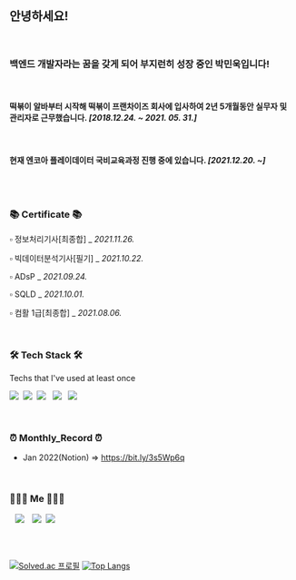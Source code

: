 ## 안녕하세요!

<br>

### 백엔드 개발자라는 꿈을 갖게 되어 부지런히 성장 중인 박민욱입니다!

<br>

#### 떡볶이 알바부터 시작해 떡볶이 프랜차이즈 회사에 입사하여 2년 5개월동안 실무자 및 관리자로 근무했습니다. <i>[2018.12.24. ~ 2021. 05. 31.]</i>
<br>

#### 현재 엔코아 플레이데이터 국비교육과정 진행 중에 있습니다. <i>[2021.12.20. ~]</i>


<br>
<br>

<h3 align="left">📚 Certificate 📚</h3>

<p align="left"> ▫️ 정보처리기사[최종합] _ <i>2021.11.26.</i> </p>
<p align="left"> ▫️ 빅데이터분석기사[필기] _ <i>2021.10.22.</i> </p>
<p align="left"> ▫️ ADsP _ <i>2021.09.24.</i> </p>
<p align="left"> ▫️ SQLD _  <i>2021.10.01.</i> </p>
<p align="left"> ▫️ 컴활 1급[최종합] _ <i>2021.08.06.</i> </p>

<br>

<h3 align="left">🛠 Tech Stack 🛠</h3>

<p align="left"> Techs that I've used at least once </p>

<p align="left">
  <img src="https://img.shields.io/badge/Python-3766AB?style=flat-square&logo=Python&logoColor=white"/></a>&nbsp 
  <img src="https://img.shields.io/badge/Java-007396?style=flat-square&logo=Java&logoColor=white"/></a>&nbsp
  <img src="https://img.shields.io/badge/HTML5-E34F26?style=flat&logo=html5&logoColor=white"/>&nbsp;&nbsp
  <img src="https://img.shields.io/badge/CSS3-1572B6?style=flat&logo=css3&logoColor=white"/>&nbsp;&nbsp
  <img src="https://img.shields.io/badge/JavaScript-gray?style=flat&logo=JavaScript&logoColor=F7DF1E"/></a>&nbsp
  
</p>
<br>

<h3 align="left">⏰ Monthly_Record ⏰</h3> 

* Jan 2022(Notion) => https://bit.ly/3s5Wp6q

<br>

<h3 align="left"> 🧑🏻‍💻 Me 🧑🏻‍💻 </h3>
<p align="left">
  <a href="https://velog.io/@uo3641493"><img src="http://img.shields.io/badge/-Velog-222222?style=flat&logo=Vector Logo Zone&link=https://velog.io/@uo3641493"style="height : auto; margin-left : 10px; margin-right : 10px;"/></a>
  <a href="https://www.instagram.com/john.prk/"><img src="https://img.shields.io/badge/Instagram-E4405F?style=flat-square&logo=Instagram&logoColor=white&link=https://www.instagram.com/woo0_hooo/"/></a>&nbsp
  <a href="mailto:uo3641493@gmail.com"><img src="https://img.shields.io/badge/Gmail-d14836?style=flat-square&logo=Gmail&logoColor=white&link=viliketh1s98@naver.com"/></a>
</p>
<br>
<br>

[![Solved.ac
프로필](http://mazassumnida.wtf/api/v2/generate_badge?boj=uo3641493)](https://solved.ac/uo3641493) [![Top Langs](https://github-readme-stats.vercel.app/api/top-langs/?username=JohnPrk&layout=compact&card_width=300&theme=material-palenight&langs_count=5)](https://github.com/anuraghazra/github-readme-stats)

